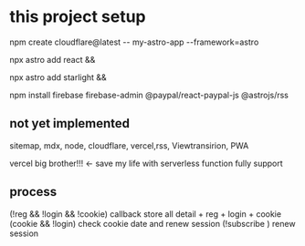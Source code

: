 # this project setup

npm create cloudflare@latest -- my-astro-app --framework=astro

npx astro add react &&

npx astro add starlight &&

npm install firebase firebase-admin @paypal/react-paypal-js @astrojs/rss

## not yet implemented

sitemap, mdx, node, cloudflare, vercel,rss, Viewtransirion, PWA

vercel big brother!!! <- save my life with serverless function fully support

## process

(!reg && !login && !cookie) callback store all detail + reg + login + cookie
(cookie && !login) check cookie date and renew session
(!subscribe ) renew session
